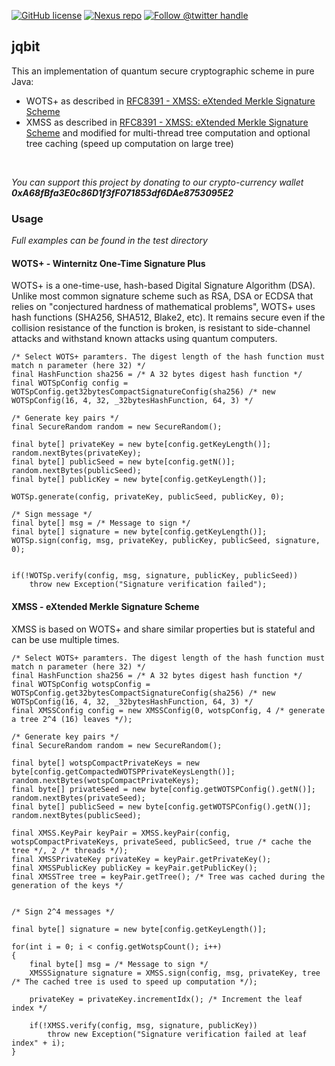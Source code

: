 [![GitHub license](https://img.shields.io/github/license/0rtis/jqbit.svg?style=flat-square)](https://github.com/0rtis/jqbit/blob/master/LICENSE)
[![Nexus repo](https://img.shields.io/nexus/r/io.ortis/jqbit?server=https%3A%2F%2Fs01.oss.sonatype.org%2F&style=flat-square)](https://s01.oss.sonatype.org/content/repositories/releases/io/ortis/jqbit)
[![Follow @twitter handle](https://img.shields.io/twitter/follow/ortis95.svg?style=flat-square)](https://twitter.com/intent/follow?screen_name=ortis95)

## jqbit

This an implementation of quantum secure cryptographic scheme in pure Java:
- WOTS+ as described in [RFC8391 -  XMSS: eXtended Merkle Signature Scheme](https://tools.ietf.org/html/rfc8391)
- XMSS as described in [RFC8391 -  XMSS: eXtended Merkle Signature Scheme](https://tools.ietf.org/html/rfc8391) and modified for multi-thread tree
 computation and optional tree caching (speed up computation on large tree)

<br/>

*You can support this project by donating to our crypto-currency wallet **0xA68fBfa3E0c86D1f3fF071853df6DAe8753095E2***


### Usage
*Full examples can be found in the test directory*
#### WOTS+ - Winternitz One-Time Signature Plus
WOTS+ is a one-time-use, hash-based Digital Signature Algorithm (DSA).
Unlike most common signature scheme such as RSA, DSA or ECDSA that relies on "conjectured hardness of mathematical problems", WOTS+ uses hash
functions (SHA256, SHA512, Blake2, etc). It remains secure even if the collision resistance of the function is broken, is resistant to 
side-channel attacks and withstand known attacks using quantum computers.
 
```
/* Select WOTS+ paramters. The digest length of the hash function must match n parameter (here 32) */
final HashFunction sha256 = /* A 32 bytes digest hash function */
final WOTSpConfig config = WOTSpConfig.get32bytesCompactSignatureConfig(sha256) /* new WOTSpConfig(16, 4, 32, _32bytesHashFunction, 64, 3) */

/* Generate key pairs */
final SecureRandom random = new SecureRandom();

final byte[] privateKey = new byte[config.getKeyLength()];
random.nextBytes(privateKey);
final byte[] publicSeed = new byte[config.getN()];
random.nextBytes(publicSeed);
final byte[] publicKey = new byte[config.getKeyLength()];

WOTSp.generate(config, privateKey, publicSeed, publicKey, 0);

/* Sign message */
final byte[] msg = /* Message to sign */
final byte[] signature = new byte[config.getKeyLength()];
WOTSp.sign(config, msg, privateKey, publicKey, publicSeed, signature, 0);


if(!WOTSp.verify(config, msg, signature, publicKey, publicSeed))
    throw new Exception("Signature verification failed");

```
#### XMSS - eXtended Merkle Signature Scheme
XMSS is based on WOTS+ and share similar properties but is stateful and can be use multiple times.

```
/* Select WOTS+ paramters. The digest length of the hash function must match n parameter (here 32) */
final HashFunction sha256 = /* A 32 bytes digest hash function */
final WOTSpConfig wotspConfig = WOTSpConfig.get32bytesCompactSignatureConfig(sha256) /* new WOTSpConfig(16, 4, 32, _32bytesHashFunction, 64, 3) */
final XMSSConfig config = new XMSSConfig(0, wotspConfig, 4 /* generate a tree 2^4 (16) leaves */);

/* Generate key pairs */
final SecureRandom random = new SecureRandom();

final byte[] wotspCompactPrivateKeys = new byte[config.getCompactedWOTSPPrivateKeysLength()];
random.nextBytes(wotspCompactPrivateKeys);
final byte[] privateSeed = new byte[config.getWOTSPConfig().getN()];
random.nextBytes(privateSeed);
final byte[] publicSeed = new byte[config.getWOTSPConfig().getN()];
random.nextBytes(publicSeed);

final XMSS.KeyPair keyPair = XMSS.keyPair(config, wotspCompactPrivateKeys, privateSeed, publicSeed, true /* cache the tree */, 2 /* threads */);
final XMSSPrivateKey privateKey = keyPair.getPrivateKey();
final XMSSPublicKey publicKey = keyPair.getPublicKey();
final XMSSTree tree = keyPair.getTree(); /* Tree was cached during the generation of the keys */


/* Sign 2^4 messages */

final byte[] signature = new byte[config.getKeyLength()];

for(int i = 0; i < config.getWotspCount(); i++)
{
    final byte[] msg = /* Message to sign */
    XMSSSignature signature = XMSS.sign(config, msg, privateKey, tree /* The cached tree is used to speed up computation */);

    privateKey = privateKey.incrementIdx(); /* Increment the leaf index */

    if(!XMSS.verify(config, msg, signature, publicKey))
        throw new Exception("Signature verification failed at leaf index" + i);
}

```